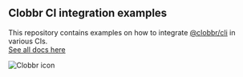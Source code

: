 ## Clobbr CI integration examples


This repository contains examples on how to integrate [@clobbr/cli](https://github.com/parsecph/clobbr/tree/master/packages/cli) in various CIs.<br/>
[See all docs here](https://github.com/parsecph/clobbr/blob/master/README.md)

![Clobbr icon](https://user-images.githubusercontent.com/1515742/80861773-da9a6a00-8c70-11ea-9671-77e1bb2dea04.png)
